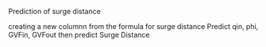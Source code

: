 
Prediction of surge distance

creating a new columnn from the formula for surge distance
Predict qin, phi, GVFin, GVFout  then predict Surge Distance
